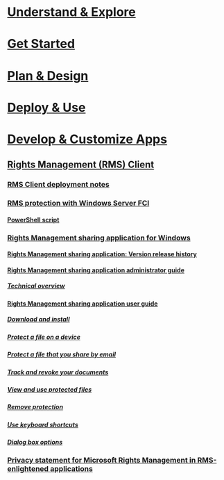 # [Understand & Explore](/rights-management/understand-explore/azure-rights-management)
# [Get Started](/rights-management/get-started/requirements-azure-rms)
# [Plan & Design](/rights-management/plan-design/deployment-roadmap)
# [Deploy & Use](/rights-management/deploy-use/activate-service)
# [Develop & Customize Apps](/rights-management/develop/developers-guide)
## [Rights Management (RMS) Client](./use-client.md)
### [RMS Client deployment notes](./client-deployment-notes.md)
### [RMS protection with Windows Server FCI](./configure-fci.md)
#### [PowerShell script](./fci-script.md)
### [Rights Management sharing application for Windows](./sharing-app-windows.md)
#### [Rights Management sharing application: Version release history](./sharing-app-version-release-history.md)
#### [Rights Management sharing application administrator guide](./sharing-app-admin-guide.md)
##### [Technical overview](sharing-app-admin-guide-technical.md)
#### [Rights Management sharing application user guide](./sharing-app-user-guide.md)
##### [Download and install](./install-sharing-app.md)
##### [Protect a file on a device](./sharing-app-protect-in-place.md)
##### [Protect a file that you share by email](./sharing-app-protect-by-email.md)
##### [Track and revoke your documents](./sharing-app-track-revoke.md)
##### [View and use protected files](./sharing-app-view-use-files.md)
##### [Remove protection](./sharing-app-remove-protection.md)
##### [Use keyboard shortcuts](./sharing-app-keyboard-shortcuts.md)
##### [Dialog box options](./sharing-app-dialog-box.md)
### [Privacy statement for Microsoft Rights Management in RMS-enlightened applications](./privacy-statement-rms-enlightened-applications.md)
